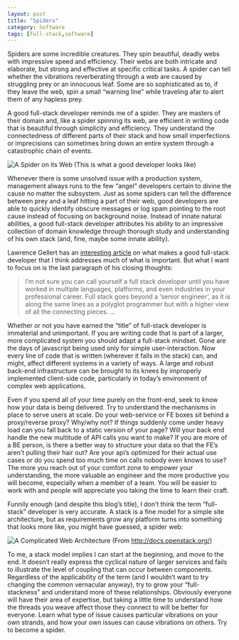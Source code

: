 ```yaml
---
layout: post
title: "Spiders"
category: Software
tags: [full-stack,software]
---
```

Spiders are some incredible creatures.  They spin beautiful, deadly webs with impressive speed and efficiency.  Their webs are both intricate and elaborate, but strong and effective at specific critical tasks.  A spider can tell whether the vibrations reverberating through a web are caused by struggling prey or an innocuous leaf.  Some are so sophisticated as to, if they leave the web, spin a small “warning line” while traveling afar to alert them of any hapless prey.

A good full-stack developer reminds me of a spider.  They are masters of their domain and, like a spider spinning its web, are efficient in writing code that is beautiful through simplicity and efficiency.  They understand the connectedness of different parts of their stack and how small imperfections or imprecisions can sometimes bring down an entire system through a catastrophic chain of events.

![A Spider on its Web]({{site.url}}/assets/images/spider_web.jpg "A Spider on its Web")
<span class="caption">(This is what a good developer looks like)</span>

Whenever there is some unsolved issue with a production system, management always runs to the few “angel” developers certain to divine the cause no matter the subsystem.  Just as some spiders can tell the difference between prey and a leaf hitting a part of their web, good developers are able to quickly identify obscure messages or log spam pointing to the root cause instead of focusing on background noise.  Instead of innate natural abilities, a good full-stack developer attributes his ability to an impressive collection of domain knowledge through thorough study and understanding of his own stack (and, fine, maybe some innate ability).

Lawrence Gellert has an <a href="http://www.laurencegellert.com/2012/08/what-is-a-full-stack-developer/">interesting article</a> on what makes a good full-stack developer that I think addresses much of what is important.  But what I want to focus on is the last paragraph of his closing thoughts:

>I’m not sure you can call yourself a full stack developer until you have worked in multiple languages, platforms, and even industries in your professional career. Full stack goes beyond a ‘senior engineer’, as it is along the same lines as a polyglot programmer but with a higher view of all the connecting pieces. ...

Whether or not you have earned the “title” of full-stack developer is immaterial and unimportant.  If you are writing code that is part of a larger, more complicated system you should adapt a full-stack mindset.  Gone are the days of javascript being used only for simple user-interaction.  Now every line of code that is written (wherever it falls in the stack) can, and might, affect different systems in a variety of ways.  A large and robust back-end infrastructure can be brought to its knees by improperly implemented client-side code, particularly in today’s environment of complex web applications.

Even if you spend all of your time purely on the front-end, seek to know how your data is being delivered.  Try to understand the mechanisms in place to serve users at scale.  Do your web-service or FE boxes sit behind a proxy/reverse proxy?  Why/why not?  If things suddenly come under heavy load can you fall back to a static version of your page?  Will your back end handle the new multitude of API calls you want to make?  If you are more of a BE person, is there a better way to structure your data so that the FE’s aren’t pulling their hair out?  Are your api’s optimized for their actual use cases or do you spend too much time on calls nobody even knows to use?  The more you reach out of your comfort zone to empower your understanding, the more valuable an engineer and the more productive you will become, especially when a member of a team.  You will be easier to work with and people will appreciate you taking the time to learn their craft.  

Funnily enough (and despite this blog’s title), I don’t think the term “full-stack” developer is very accurate.  A stack is a fine model for a simple site architecture, but as requirements grow any platform turns into something that looks more like, you might have guessed, a spider web:

![A Complicated Web Architecture]({{site.url}}/assets/images/big-architecture.jpg "A Complicated Web Architecture")
<span class="caption">(From http://docs.openstack.org/)</span>

To me, a stack model implies I can start at the beginning, and move to the end.  It doesn’t really express the cyclical nature of larger services and fails to illustrate the level of coupling that can occur between components.  Regardless of the applicability of the term (and I wouldn’t want to try changing the common vernacular anyway), try to grow your “full-stackness” and understand more of these relationships.  Obviously everyone will have their area of expertise, but taking a little time to understand how the threads you weave affect those they connect to will be better for everyone.  Learn what type of issue causes particular vibrations on your own strands, and how your own issues can cause vibrations on others.  Try to become a spider.
